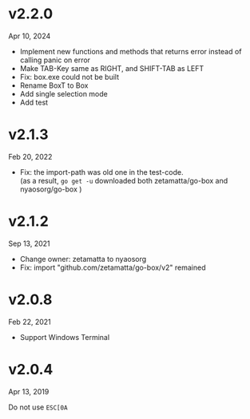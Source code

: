 v2.2.0
======
Apr 10, 2024

- Implement new functions and methods that returns error instead of calling panic on error
- Make TAB-Key same as RIGHT, and SHIFT-TAB as LEFT
- Fix: box.exe could not be built
- Rename BoxT to Box
- Add single selection mode
- Add test

v2.1.3
=======
Feb 20, 2022

- Fix: the import-path was old one in the test-code.  
  (as a result, `go get -u` downloaded both zetamatta/go-box and nyaosorg/go-box )

v2.1.2
=======
Sep 13, 2021

- Change owner: zetamatta to nyaosorg
- Fix: import "github.com/zetamatta/go-box/v2" remained

v2.0.8
=======
Feb 22, 2021

- Support Windows Terminal

v2.0.4
=======
Apr 13, 2019

Do not use `ESC[0A`
